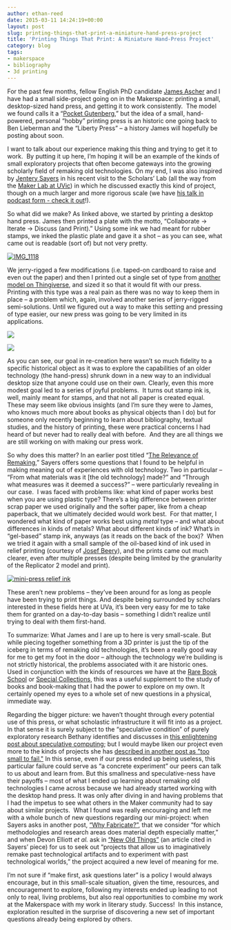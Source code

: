 ```yaml
---
author: ethan-reed
date: 2015-03-11 14:24:19+00:00
layout: post
slug: printing-things-that-print-a-miniature-hand-press-project
title: 'Printing Things That Print: A Miniature Hand-Press Project'
category: blog
tags:
- makerspace
- bibliography
- 3d printing
---
```


For the past few months, fellow English PhD candidate [James Ascher](https://twitter.com/jpsa) and I have had a small side-project going on in the Makerspace: printing a small, desktop-sized hand press, and getting it to work consistently.  The model we found calls it a “[Pocket Gutenberg](http://www.thingiverse.com/thing:113044),” but the idea of a small, hand-powered, personal “hobby” printing press is an historic one going back to Ben Lieberman and the “Liberty Press” – a history James will hopefully be posting about soon.

I want to talk about our experience making this thing and trying to get it to work.  By putting it up here, I’m hoping it will be an example of the kinds of small exploratory projects that often become gateways into the growing scholarly field of remaking old technologies. On my end, I was also inspired by [Jentery Sayers](http://www.jenterysayers.com/) in his recent visit to the Scholars’ Lab (all the way from the [Maker Lab at UVic](http://maker.uvic.ca/)) in which he discussed exactly this kind of project, though on a much larger and more rigorous scale (we have [his talk in podcast form - check it out](http://scholarslab.org/podcasts/podcast-jentery-sayers-on-remaking-the-past/)!).

So what did we make? As linked above, we started by printing a desktop hand press. James then printed a plate with the motto, “Collaborate -> Iterate -> Discuss (and Print).” Using some ink we had meant for rubber stamps, we inked the plastic plate and gave it a shot – as you can see, what came out is readable (sort of) but not very pretty.


[![IMG_1118](http://static.scholarslab.org/wp-content/uploads/2015/02/IMG_1118-300x225.jpg)](http://static.scholarslab.org/wp-content/uploads/2015/02/IMG_1118.jpg)


We jerry-rigged a few modifications (i.e. taped-on cardboard to raise and even out the paper) and then I printed out a single set of type from [another model on Thingiverse](http://www.thingiverse.com/thing:296026), and sized it so that it would fit with our press. Printing with this type was a real pain as there was no way to keep them in place – a problem which, again, involved another series of jerry-rigged semi-solutions. Until we figured out a way to make this setting and pressing of type easier, our new press was going to be very limited in its applications.

![](https://static.scholarslab.org/wp-content/uploads/2015/02/IMG_1075-e1425004166838.jpg)

![](https://static.scholarslab.org/wp-content/uploads/2015/02/mini-press-hi-james-e1425004056929.jpg)

As you can see, our goal in re-creation here wasn’t so much fidelity to a specific historical object as it was to explore the capabilities of an older technology (the hand-press) shrunk down in a new way to an individual desktop size that anyone could use on their own. Clearly, even this more modest goal led to a series of joyful problems.  It turns out stamp ink is, well, mainly meant for stamps, and that not all paper is created equal.  These may seem like obvious insights (and I’m sure they were to James, who knows much more about books as physical objects than I do) but for someone only recently beginning to learn about bibliography, textual studies, and the history of printing, these were practical concerns I had heard of but never had to really deal with before.  And they are all things we are still working on with making our press work.

So why does this matter? In an earlier post titled “[The Relevance of Remaking](http://maker.uvic.ca/remaking/),” Sayers offers some questions that I found to be helpful in making meaning out of experiences with old technology. Two in particular – “From what materials was it [the old technology] made?” and “Through what measures was it deemed a success?” – were particularly revealing in our case.  I was faced with problems like: what kind of paper works best when you are using plastic type? There’s a big difference between printer scrap paper we used originally and the softer paper, like from a cheap paperback, that we ultimately decided would work best.  For that matter, I wondered what kind of paper works best using _metal_ type – and what about differences in kinds of metals? What about different kinds of ink? What’s in “gel-based” stamp ink, anyways (as it reads on the back of the box)?  When we tried it again with a small sample of the oil-based kind of ink used in relief printing (courtesy of [Josef Beery](http://www.josefbeery.com/)), and the prints came out much clearer, even after multiple presses (despite being limited by the granularity of the Replicator 2 model and print).


[![mini-press relief ink](http://static.scholarslab.org/wp-content/uploads/2015/02/mini-press-relief-ink-e1425004210362-225x300.jpg)](http://static.scholarslab.org/wp-content/uploads/2015/02/mini-press-relief-ink.jpg)


These aren’t new problems – they’ve been around for as long as people have been trying to print things. And despite being surrounded by scholars interested in these fields here at UVa, it’s been very easy for me to take them for granted on a day-to-day basis – something I didn’t realize until trying to deal with them first-hand.

To summarize: What James and I are up to here is very small-scale. But while piecing together something from a 3D printer is just the tip of the iceberg in terms of remaking old technologies, it’s been a really good way for me to get my foot in the door – although the technology we’re building is not strictly historical, the problems associated with it are historic ones.  Used in conjunction with the kinds of resources we have at the [Rare Book School](http://www.rarebookschool.org/) or [Special Collections](http://small.library.virginia.edu/), this was a useful supplement to the study of books and book-making that I had the power to explore on my own. It certainly opened my eyes to a whole set of new questions in a physical, immediate way.

Regarding the bigger picture: we haven’t thought through every potential use of this press, or what scholastic infrastructure it will fit into as a project.  In that sense it is surely subject to the “speculative condition” of purely exploratory research Bethany identifies and discusses in [this enlightening post about speculative computing](http://nowviskie.org/2014/speculative-computing/); but I would maybe liken our project even more to the kinds of projects she has [described in another post as "too small to fail."](http://nowviskie.org/2012/too-small-to-fail/) In this sense, even if our press ended up being useless, this particular failure could serve as “a concrete experiment” our peers can talk to us about and learn from. But this smallness and speculative-ness have their payoffs – most of what I ended up learning about remaking old technologies I came across because we had already started working with the desktop hand press. It was only after diving in and having problems that I had the impetus to see what others in the Maker community had to say about similar projects.  What I found was really encouraging and left me with a whole bunch of new questions regarding our mini-project: when Sayers asks in another post, [“Why Fabricate?”](http://maker.uvic.ca/whyfab/), that we consider “for which methodologies and research areas does material depth especially matter,” and when Devon Elliott _et al._ ask in [“New Old Things”](http://www.cjc-online.ca/index.php/journal/article/view/2506) (an article cited in Sayers’ piece) for us to seek out “projects that allow us to imaginatively remake past technological artifacts and to experiment with past technological worlds,” the project acquired a new level of meaning for me.

I’m not sure if “make first, ask questions later” is a policy I would always encourage, but in this small-scale situation, given the time, resources, and encouragement to explore, following my interests ended up leading to not only to real, living problems, but also real opportunities to combine my work at the Makerspace with my work in literary study. Success!  In this instance, exploration resulted in the surprise of discovering a new set of important questions already being explored by others.
